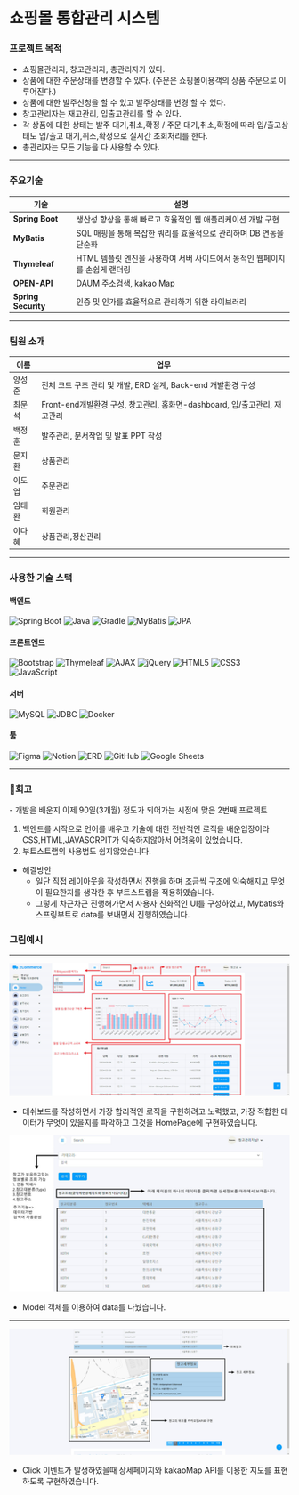 <h1>쇼핑몰 통합관리 시스템</h1>

### 프로젝트 목적 

- 쇼핑몰관리자, 창고관리자, 총관리자가 있다.
- 상품에 대한 주문상태를 변경할 수 있다. (주문은 쇼핑몰이용객의 상품 주문으로 이루어진다.)
- 상품에 대한 발주신청을 할 수 있고 발주상태를 변경 할 수 있다.
- 창고관리자는 재고관리, 입출고관리를 할 수 있다.
- 각 상품에 대한 상태는 발주 대기,취소,확정 / 주문 대기,취소,확정에 따라
    입/출고상태도 입/출고 대기,취소,확정으로 실시간 조회처리를 한다.
- 총관리자는 모든 기능을 다 사용할 수 있다.

---

### 주요기술 

| 기술 | 설명 |
| --- | --- |
| **Spring Boot** | 생산성 향상을 통해 빠르고 효율적인 웹 애플리케이션 개발 구현 |
| **MyBatis** | SQL 매핑을 통해 복잡한 쿼리를 효율적으로 관리하며 DB 연동을 단순화 |
| **Thymeleaf** | HTML 템플릿 엔진을 사용하여 서버 사이드에서 동적인 웹페이지를 손쉽게 랜더링 |
| **OPEN-API** | DAUM 주소검색, kakao Map |
| **Spring Security** | 인증 및 인가를 효율적으로 관리하기 위한 라이브러리 |
---

<h3>팀원 소개</h3>

| 이름 |                                                                      업무 |
| --- | --- |
| 양성준  | 전체 코드 구조 관리 및 개발, ERD 설계, Back-end 개발환경 구성  |
| 최문석  | Front-end개발환경 구성, 창고관리, 홈화면-dashboard, 입/출고관리, 재고관리  |
| 백정훈 | 발주관리, 문서작업 및 발표 PPT 작성  |
| 문지환 | 상품관리 |
| 이도엽 | 주문관리 |
| 임태환 | 회원관리 |
| 이다혜 | 상품관리,정산관리 |

---

###  사용한 기술 스택

#### 백엔드
![Spring Boot](https://img.shields.io/badge/spring%20boot-6DB33F.svg?&style=for-the-badge&logo=spring&logoColor=white)
![Java](https://img.shields.io/badge/java-007396.svg?&style=for-the-badge&logo=java&logoColor=white)
![Gradle](https://img.shields.io/badge/gradle-02303A.svg?&style=for-the-badge&logo=gradle&logoColor=white)
![MyBatis](https://img.shields.io/badge/mybatis-BE3939.svg?&style=for-the-badge&logo=mybatis&logoColor=white)
![JPA](https://img.shields.io/badge/jpa-6DB33F.svg?&style=for-the-badge&logo=jpa&logoColor=white)

#### 프론트엔드
![Bootstrap](https://img.shields.io/badge/bootstrap-7952B3.svg?&style=for-the-badge&logo=bootstrap&logoColor=white)
![Thymeleaf](https://img.shields.io/badge/thymeleaf-005F0F.svg?&style=for-the-badge&logo=thymeleaf&logoColor=white)
![AJAX](https://img.shields.io/badge/ajax-00A0DC.svg?&style=for-the-badge&logo=ajax&logoColor=white)
![jQuery](https://img.shields.io/badge/jquery-0769AD.svg?&style=for-the-badge&logo=jquery&logoColor=white)
![HTML5](https://img.shields.io/badge/html5-E34F26?style=for-the-badge&logo=html5&logoColor=white)
![CSS3](https://img.shields.io/badge/css3-1572B6?style=for-the-badge&logo=css3&logoColor=white)
![JavaScript](https://img.shields.io/badge/javascript-F7DF1E?style=for-the-badge&logo=javascript&logoColor=black)

#### 서버
![MySQL](https://img.shields.io/badge/mysql-4479A1.svg?&style=for-the-badge&logo=mysql&logoColor=white)
![JDBC](https://img.shields.io/badge/jdbc-007396.svg?&style=for-the-badge&logo=java&logoColor=white)
![Docker](https://img.shields.io/badge/Docker-2496ED.svg?&style=for-the-badge&logo=docker&logoColor=white)

#### 툴
![Figma](https://img.shields.io/badge/figma-F24E1E.svg?&style=for-the-badge&logo=figma&logoColor=white)
![Notion](https://img.shields.io/badge/notion-000000.svg?&style=for-the-badge&logo=notion&logoColor=white)
![ERD](https://img.shields.io/badge/erd-0177C1.svg?&style=for-the-badge&logo=data:image/svg+xml;base64,<base64_encoded_logo>)
![GitHub](https://img.shields.io/badge/github-181717.svg?&style=for-the-badge&logo=github&logoColor=white)
![Google Sheets](https://img.shields.io/badge/google%20sheets-34A853.svg?&style=for-the-badge&logo=google%20sheets&logoColor=white)


---


<h3>📖회고</h3>
- 개발을 배운지 이제 90일(3개월) 정도가 되어가는 시점에 맞은 2번째 프로젝트

1. 백엔드를 시작으로 언어를 배우고 기술에 대한 전반적인 로직을 배운입장이라 CSS,HTML,JAVASCRPIT가 익숙하지않아서 어려움이 있었습니다.
2. 부트스트랩의 사용법도 쉽지않았습니다.
- 해결방안
    - 일단 직접 레이아웃을 작성하면서 진행을 하며 조금씩 구조에 익숙해지고 무엇이 필요한지를 생각한 후 부트스트랩을 적용하였습니다. 
    - 그렇게 차근차근 진행해가면서 사용자 친화적인 UI를 구성하였고, Mybatis와 스프링부트로 data를 보내면서 진행하였습니다.
    
### 그림예시

--- 
![img](image/홈화면.png)

- 데쉬보드를 작성하면서 가장 합리적인 로직을 구현하려고 노력했고, 가장 적합한 데이터가 무엇이 있을지를 파악하고 그것을 HomePage에 구현하였습니다.

![img](image/창고관리1.jpg)
- Model 객체를 이용하여 data를 나눴습니다.
---
![img](image/창고관리2.jpg)
- Click 이벤트가 발생하였을때 상세페이지와 kakaoMap API를 이용한 지도를 표현하도록 구현하였습니다.


